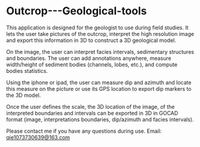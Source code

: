 # Outcrop---Geological-tools

This application is designed for the geologist to use during field studies. 
It lets the user take pictures of the outcrop, interpret the high resolution image and export this information in 3D to construct a 3D geological model.

On the image, the user can interpret facies intervals, sedimentary structures and boundaries. 
The user can add annotations anywhere, measure width/height of sediment bodies (channels, lobes, etc.), and compute bodies statistics.

Using the iphone or ipad, the user can measure dip and azimuth and locate this measure on the picture or use its GPS location to export dip markers to the 3D model.

Once the user defines the scale, the 3D location of the image, of the interpreted boundaries and intervals can be exported in 3D in GOCAD format (image, interpretations boundaries, dip/azimuth and facies intervals).

Please contact me if you have any questions during use.
Email: qie1073730639@163.com
